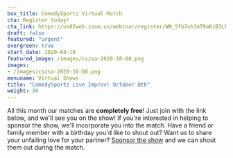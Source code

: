 ```yaml
---
box_title: ComedySportz Virtual Match
cta: Register today!
cta_link: https://us02web.zoom.us/webinar/register/WN_Sfb7uhJmT9aKiB3LRzIR6w
draft: false
featured: "urgent"
evergreen: true
start_date: 2020-04-10
featured_image: /images/cszsa-2020-10-08.png
images:
- /images/cszsa-2020-10-08.png
menuname: Virtual Shows
title: "ComedySportz Live Improv! October 8th"
weight: 30
---
```


All this month our matches are **completely free**! Just join with the link below, and we'll see you on the show!
If you're interested in helping to sponsor the show, we'll incorporate you into the match. Have a friend or family member with a birthday you'd like to shout out? Want us to share your unfailing love for your partner? [Sponsor the show](https://cszsa.square.site/donate) and we can shout them out during the match.
